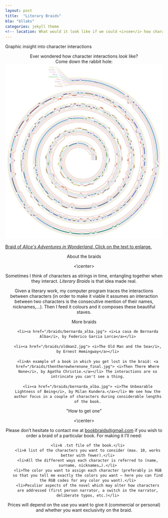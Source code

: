 ```yaml
---
layout: post
title:  "Literary Braids"
bla: "bllaks"
categories: jekyll theme
<!-- location: What would it look like if we could <i>see</i> how characters interact between them? -->
---
```



<p class="post-date"> Graphic insight into character interactions </p>

<center> Ever wondered how character interactions <i>look</i> like? </center>


<center> Come down the rabbit hole: </center>

<div class="post-image">
    <img src="/alice_2000.jpg" alt="A full-size image example" alt = "" height /><a href="/alice_squared.jpg">
    <p class="post-image-caption">Braid of <i> Alice's Adventures in Wonderland.</i> Click on the text to enlarge.</p></a>
</div>


<center><p class="post-date"> About the braids </p><\center>

Sometimes I think of characters as strings in time, entangling together when they interact. <i>Literary Braids</i> is that idea made real.
 
Given a literary work, my computer program traces the interactions between characters (in order to make it viable it assumes an interaction between two characters is the consecutive mention of their names, nicknames,...). Then I feed it colours and it composes these beautiful staves.




<p class="post-date"> More braids </p>

<ul style="list-style-type:disc">
  
    <li><a href="/braids/bernarda_alba.jpg"> <i>La casa de Bernarda Alba</i>, by Federico Garcia Lorca</a></li>
  
    <li><a href="/braids/oldman2.jpg"> <i>The Old Man and the Sea</i>, by Ernest Hemingway</a></li>
  
    <li>An example of a book in which you get lost in the braid: <a href="/braids/thentherewherenone_final.jpg"> <i>Then There Where None</i>, by Agatha Christie.</a></li> The interactions are so intrincate you can't see a thing.
  
    <li><a href="/braids/bernarda_alba.jpg"> <i>The Unbearable Lightness of Being</i>, by Milan Kundera.</a></li> We see how the author focus in a couple of characters during considerable lengths of the book.
    
    
  
</ul>   
    
    
<center><p class="post-date"> "How to get one" </p><\center>
    
Please don’t hesitate to contact me at bookbraids@gmail.com if you wish to order a braid of a particular book. For making it I’ll need:
 <ol type="1">
  
    <li>A .txt file of the book.</li>
    <li>A list of the characters you want to consider (max. 10, works better with fewer).</li>
    <li>All the different ways each character is referred to (name, surname, nicknames…).</li>
    <li>The color you want to assign each character (preferably in RGB so that you tell me exactly the colors you want – here you can find the RGB codes for any color you want).</li>
    <li>Peculiar aspects of the novel which may alter how characters are addressed (first person narrator, a switch in the narrator, deliberate typos, etc.)</li>

</ol> 
Prices will depend on the use you want to give it (commercial or personal) and whether you want exclusivity on the braid.
   





   

